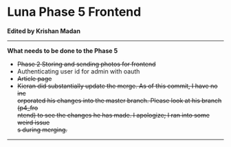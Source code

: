 # Luna Phase 5 Frontend

**Edited by Krishan Madan**

****

**What needs to be done to the Phase 5**

* ~~Phase 2 Storing and sending photos for frontend~~
* Authenticating user id for admin with oauth
* ~~Article page~~
* ~~Kieran did substantially update the merge. As of this commit, I have no inc\
orporated his changes into the master branch. Please look at his branch (p4_fro\
ntend) to see the changes he has made. I apologize; I ran into some weird issue\
s during merging.~~


****
